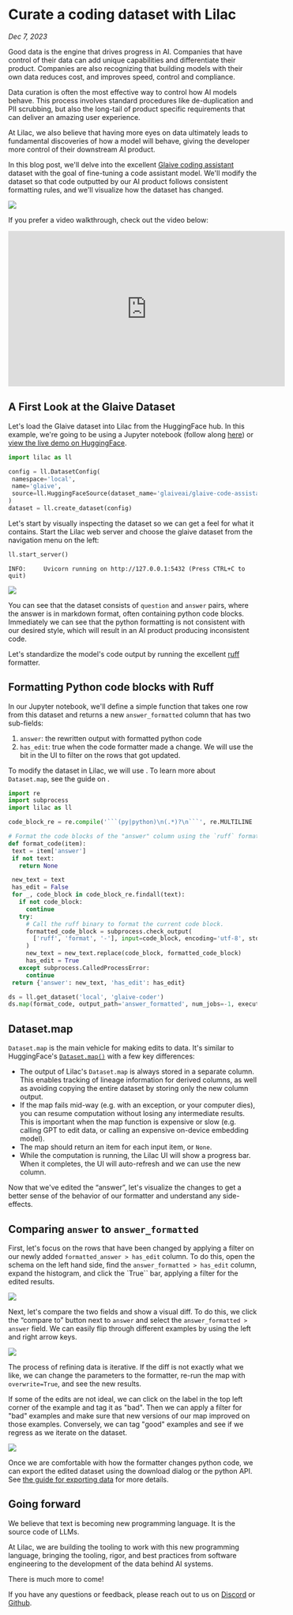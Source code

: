 # Curate a coding dataset with Lilac

_Dec 7, 2023_

Good data is the engine that drives progress in AI. Companies that have control of their data can
add unique capabilities and differentiate their product. Companies are also recognizing that
building models with their own data reduces cost, and improves speed, control and compliance.

Data curation is often the most effective way to control how AI models behave. This process involves
standard procedures like de-duplication and PII scrubbing, but also the long-tail of product
specific requirements that can deliver an amazing user experience.

At Lilac, we also believe that having more eyes on data ultimately leads to fundamental discoveries
of how a model will behave, giving the developer more control of their downstream AI product.

In this blog post, we'll delve into the excellent
[Glaive coding assistant](https://huggingface.co/datasets/glaiveai/glaive-code-assistant) dataset
with the goal of fine-tuning a code assistant model. We'll modify the dataset so that code outputted
by our AI product follows consistent formatting rules, and we'll visualize how the dataset has
changed.

<img src="../_static/curate_coding_dataset/glaive_preview.png">

If you prefer a video walkthrough, check out the video below:

<iframe width="560" height="315" src="https://www.youtube.com/embed/bw8JUpAOSZQ?si=acoTBsseNg5nku40" title="YouTube video player" frameborder="0" allow="accelerometer; autoplay; clipboard-write; encrypted-media; gyroscope; picture-in-picture; web-share" allowfullscreen></iframe>

## A First Look at the Glaive Dataset

Let's load the Glaive dataset into Lilac from the HuggingFace hub. In this example, we're going to
be using a Jupyter notebook (follow along
[here](https://github.com/lilacai/lilac/blob/main/notebooks/CurateCodingDataset.ipynb)) or
[view the live demo on HuggingFace](https://lilacai-lilac.hf.space/datasets#lilac/glaive&expandedStats=%7B%22answer_formatted.has_edit%22%3Atrue%7D&query=%7B%22filters%22%3A%5B%7B%22path%22%3A%5B%22answer_formatted%22%2C%22has_edit%22%5D%2C%22op%22%3A%22equals%22%2C%22value%22%3A1%7D%5D%7D&compareColumns=%5B%7B%22column%22%3A%5B%22answer%22%5D%2C%22compareToColumn%22%3A%5B%22answer_formatted%22%2C%22answer%22%5D%2C%22swapDirection%22%3Afalse%7D%5D&rowId=%22fffc265c-845e-4a2b-b3ce-2caa61fed0f4%22).

```python
import lilac as ll

config = ll.DatasetConfig(
 namespace='local',
 name='glaive',
 source=ll.HuggingFaceSource(dataset_name='glaiveai/glaive-code-assistant'),
)
dataset = ll.create_dataset(config)
```

Let's start by visually inspecting the dataset so we can get a feel for what it contains. Start the
Lilac web server and choose the glaive dataset from the navigation menu on the left:

```python
ll.start_server()
```

```
INFO:     Uvicorn running on http://127.0.0.1:5432 (Press CTRL+C to quit)
```

<img src="../_static/curate_coding_dataset/open-dataset.png"></img>

You can see that the dataset consists of `question` and `answer` pairs, where the answer is in
markdown format, often containing python code blocks. Immediately we can see that the python
formatting is not consistent with our desired style, which will result in an AI product producing
inconsistent code.

Let's standardize the model's code output by running the excellent
[ruff](https://docs.astral.sh/ruff/) formatter.

## Formatting Python code blocks with Ruff

In our Jupyter notebook, we'll define a simple function that takes one row from this dataset and
returns a new `answer_formatted` column that has two sub-fields:

1. `answer`: the rewritten output with formatted python code
2. `has_edit`: true when the code formatter made a change. We will use the bit in the UI to filter
   on the rows that got updated.

To modify the dataset in Lilac, we will use [](#Dataset.map). To learn more about `Dataset.map`, see
the guide on [](../datasets/dataset_edit.md).

````python
import re
import subprocess
import lilac as ll

code_block_re = re.compile('```(py|python)\n(.*)?\n```', re.MULTILINE | re.DOTALL)

# Format the code blocks of the "answer" column using the `ruff` formatter.
def format_code(item):
 text = item['answer']
 if not text:
   return None

 new_text = text
 has_edit = False
 for _, code_block in code_block_re.findall(text):
   if not code_block:
     continue
   try:
     # Call the ruff binary to format the current code block.
     formatted_code_block = subprocess.check_output(
       ['ruff', 'format', '-'], input=code_block, encoding='utf-8', stderr=subprocess.DEVNULL
     )
     new_text = new_text.replace(code_block, formatted_code_block)
     has_edit = True
   except subprocess.CalledProcessError:
     continue
 return {'answer': new_text, 'has_edit': has_edit}

ds = ll.get_dataset('local', 'glaive-coder')
ds.map(format_code, output_path='answer_formatted', num_jobs=-1, execution_type='processes')
````

## Dataset.map

`Dataset.map` is the main vehicle for making edits to data. It's similar to HuggingFace's
[`Dataset.map()`](https://huggingface.co/docs/datasets/process#map) with a few key differences:

- The output of Lilac's `Dataset.map` is always stored in a separate column. This enables tracking
  of lineage information for derived columns, as well as avoiding copying the entire dataset by
  storing only the new column output.
- If the map fails mid-way (e.g. with an exception, or your computer dies), you can resume
  computation without losing any intermediate results. This is important when the map function is
  expensive or slow (e.g. calling GPT to edit data, or calling an expensive on-device embedding
  model).
- The map should return an item for each input item, or `None`.
- While the computation is running, the Lilac UI will show a progress bar. When it completes, the UI
  will auto-refresh and we can use the new column.

Now that we've edited the “answer”, let's visualize the changes to get a better sense of the
behavior of our formatter and understand any side-effects.

## Comparing `answer` to `answer_formatted`

First, let's focus on the rows that have been changed by applying a filter on our newly added
`formatted_answer > has_edit` column. To do this, open the schema on the left hand side, find the
`answer_formatted > has_edit` column, expand the histogram, and click the `True`` bar, applying a
filter for the edited results.

<img src="../_static/curate_coding_dataset/filter_metadata.png">

Next, let's compare the two fields and show a visual diff. To do this, we click the “compare to”
button next to `answer` and select the `answer_formatted > answer` field. We can easily flip through
different examples by using the left and right arrow keys.

<img src="../_static/curate_coding_dataset/compare.png">

The process of refining data is iterative. If the diff is not exactly what we like, we can change
the parameters to the formatter, re-run the map with `overwrite=True`, and see the new results.

If some of the edits are not ideal, we can click on the label in the top left corner of the example
and tag it as "bad". Then we can apply a filter for "bad" examples and make sure that new versions
of our map improved on those examples. Conversely, we can tag "good" examples and see if we regress
as we iterate on the dataset.

<img src="../_static/curate_coding_dataset/label.png">

Once we are comfortable with how the formatter changes python code, we can export the edited dataset
using the download dialog or the python API. See
[the guide for exporting data](../datasets/dataset_export.md) for more details.

## Going forward

We believe that text is becoming new programming language. It is the source code of LLMs.

At Lilac, we are building the tooling to work with this new programming language, bringing the
tooling, rigor, and best practices from software engineering to the development of the data behind
AI systems.

There is much more to come!

If you have any questions or feedback, please reach out to us on
[Discord](https://discord.gg/jNzw9mC8pp) or [Github](https://github.com/lilacai/lilac).
